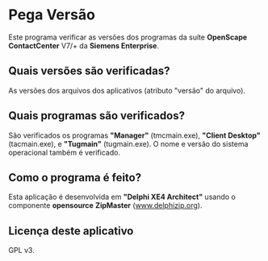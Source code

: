 Pega Versão
==========

Este programa verificar as versões dos programas da suíte **OpenScape ContactCenter** V7/+ da **Siemens Enterprise**.

Quais versões são verificadas?
------------------------------
As versões dos arquivos dos aplicativos (atributo "versão" do arquivo).

Quais programas são verificados?
--------------------------------
São verificados os programas **"Manager"** (tmcmain.exe), **"Client Desktop"** (tacmain.exe), e **"Tugmain"** (tugmain.exe).
O nome e versão do sistema operacional também é verificado.

Como o programa é feito?
------------------------
Esta aplicação é desenvolvida em **"Delphi XE4 Architect"** usando o componente __opensource__ **ZipMaster** (www.delphizip.org).

Licença deste aplicativo
------------------------
GPL v3.
